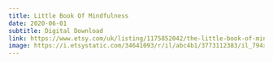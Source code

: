 ```yaml
---
title: Little Book Of Mindfulness
date: 2020-06-01
subtitle: Digital Download
link: https://www.etsy.com/uk/listing/1175852042/the-little-book-of-mindfulness
image: https://i.etsystatic.com/34641093/r/il/abc4b1/3773112383/il_794xN.3773112383_dpmm.jpg
---
```


